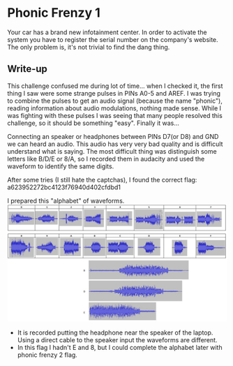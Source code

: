 # Phonic Frenzy 1
Your car has a brand new infotainment center. In order to activate the system you have to register the serial number on the company's website. The only problem is, it's not trivial to find the dang thing.

## Write-up
This challenge confused me during lot of time... when I checked it, the first thing I saw were some strange pulses in PINs A0-5 and AREF. I was trying to combine the pulses to get an audio signal (because the name "phonic"), reading information about audio modulations, nothing made sense. While I was fighting with these pulses I was seeing that many people resolved this challenge, so it should be something "easy". Finally it was...

Connecting an speaker or headphones between PINs D7(or D8) and GND we can heard an audio. This audio has very very bad quality and is difficult understand what is saying. The most difficult thing was distinguish some letters like B/D/E or 8/A, so I recorded them in audacity and used the waveform to identify the same digits.

After some tries (I still hate the captchas), I found the correct flag: a623952272bc4123f76940d402cfdbd1

I prepared this "alphabet" of waveforms.
![waveforms.jpg](waveforms.jpg)
- It is recorded putting the headphone near the speaker of the laptop. Using a direct cable to the speaker input the waveforms are different. 
- In this flag I hadn't E and 8, but I could complete the alphabet later with phonic frenzy 2 flag.
